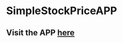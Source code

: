 # SimpleStockPriceAPP

## Visit the APP [here](https://simplestockpriceapp-3yjvhg6docmb7rnisqgpsf.streamlit.app/) 
